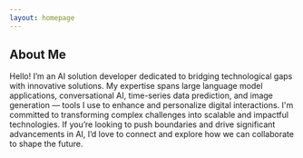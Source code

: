 ```yaml
---
layout: homepage
---
```


## About Me
<!-- 
Hi! I am a first-year graduate student in Information Systems Management at Carnegie Mellon University expected to graduate in December 2023. Before joining CMU, I obtained a Bachelor of Science in Computer Science at The Hong Kong Polytechnic University with the First Class Honours in June 2022. 

I am fortunate to work with [Sherry Tongshuang Wu](https://www.cs.cmu.edu/~sherryw/) for NLP dataset characterization. I'm a versatile AI & Software Engineer interested in developing State-of-the-Art AI Solutions for anyone to use and adapt. I have experiences in LLM application and Evaluation, Open-domain Chatbot System, and Time-series Data Prediction. -->

Hello! I’m an AI solution developer dedicated to bridging technological gaps with innovative solutions. My expertise spans large language model applications, conversational AI, time-series data prediction, and image generation — tools I use to enhance and personalize digital interactions. I'm committed to transforming complex challenges into scalable and impactful technologies. If you’re looking to push boundaries and drive significant advancements in AI, I’d love to connect and explore how we can collaborate to shape the future.



<!--- ## Research Interests --->
<!--- - **Computer Vision:** image recognition, image generation, video captioning --->
<!--- - **Machine Learning:** meta-learning, incremental learning, transfer learning --->

<!-- ## News
- **[Oct. 2023]** First-ever paper in adversariality accepted (at IJCNLP-AACL 2023)! We show NLP dataset characterization metrics are valuable for adversarial measurements.
- **[Aug. 2023]** Started my capstone study at [Bayer](https://www.bayer.com/en/) for myRadiology360 cross-platform mobile application development.
- **[May 2023]** Started a summer internship at [HKUST VisLab](http://vis.cse.ust.hk/) working on LLM-empowered reverse engineering for visualization. -->

<!-- 
{% include_relative _includes/projects.md %} 

{% include_relative _includes/publications.md %} -->


<!--- {% include_relative _includes/services.md %} --->


<!-- ## Publications
Measuring Adversarial Datasets (paper, codes) <br> 
Yuanchen Bai*, Raoyi Huang*, Vijay Viswanathan, Tzu-Sheng Kuo, Tongshuang Wu <br>
IJCNLP-AACL 2023 -->
